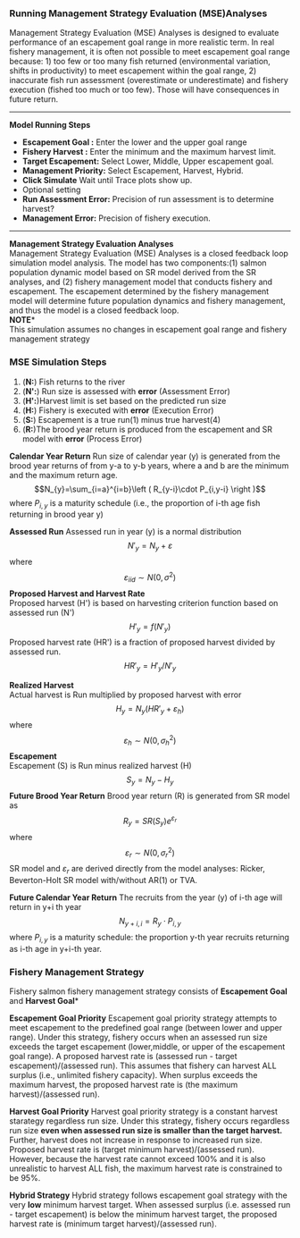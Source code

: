 
### Running Management Strategy Evaluation (MSE)Analyses  

Management Strategy Evaluation (MSE) Analyses is designed to evaluate performance of an escapement goal range in more realistic term.  In real fishery management, it is often not possible to meet escapement goal range because: 1) too few or too many fish returned (environmental variation, shifts in productivity) to meet escapement within the goal range, 2) inaccurate fish run assessment (overestimate or underestimate) and fishery execution (fished too much or too few).  Those will have consequences in future return.   

---
**Model Running Steps**    
* **Escapement Goal :** Enter the lower and the upper goal range 
* **Fishery Harvest :**  Enter the minimum and the maximum harvest limit. 
* **Target Escapement:**  Select Lower, Middle, Upper escapement goal.
* **Management Priority:**  Select Escapement, Harvest, Hybrid. 
* **Click Simulate** Wait until Trace plots show up.  
* Optional setting 
* **Run Assessment Error:** Precision of run assessment is to determine harvest?  
* **Management Error:** Precision of fishery execution. 

---
**Management Strategy Evaluation Analyses**  
Management Strategy Evaluation (MSE) Analyses is a closed feedback loop simulation model analysis.  The model has two components:(1) salmon population dynamic model based on SR model derived from the SR analyses, and (2) fishery management model that conducts fishery and escapement.   The escapement determined by the fishery management model will determine future population dynamics and fishery management, and thus the model is a closed feedback loop.  
**NOTE***  
This simulation assumes no changes in escapement goal range and fishery management strategy 

### MSE Simulation Steps
1.  (**N:**) Fish returns to the river 
2.  (**N':**) Run size is assessed with **error** (Assessment Error)
3.  (**H':**)Harvest limit is set based on the predicted run size 
4.  (**H:**) Fishery is executed with **error** (Execution Error) 
5.  (**S:**) Escapement is a true run(1) minus true harvest(4) 
6.  (**R:**)The brood year return is produced from the escapement and SR model with **error** (Process Error)

**Calendar Year Return**
Run size of calendar year (y) is generated from the brood year returns of from y-a to y-b years, where a and b are the minimum and the maximum return age.    
$$N_{y}=\sum_{i=a}^{i=b}\left ( R_{y-i}\cdot P_{i,y-i} \right )$$
where $P_{i,y}$ is a maturity schedule (i.e., the proportion of i-th age fish returning in brood year y) 

**Assessed Run** 
Assessed run in year (y) is a normal distribution 
$$N'_{y} = N_{y} + \varepsilon$$
where 
$$\varepsilon_{iid} \sim N(0,\sigma ^{2})$$
**Proposed Harvest and Harvest Rate**  
Proposed harvest (H') is based on harvesting criterion function based on assessed run (N')
$$H'_{y} = f(N'_{y})$$
Proposed harvest rate (HR') is a fraction of proposed harvest divided by assessed run.
$$HR'_{y} = H'_{y}/N'_{y}$$

**Realized Harvest**  
Actual harvest is Run  multiplied by proposed harvest with error
$$H_{y} = N_{y}(HR'_{y} + \varepsilon_{h})$$
where 
$$\varepsilon_{h} \sim N(0,\sigma_{h} ^{2})$$
**Escapement**  
Escapement (S) is Run minus realized harvest (H)
$$S_{y} = N_{y} - H_{y}$$
**Future Brood Year Return**
Brood year return (R) is generated from SR model as 
$$R_{y} = SR(S_{y})e^{\varepsilon_{r}}$$
where 
$$\varepsilon_{r} \sim N(0,\sigma_{r} ^{2})$$
SR model and $\varepsilon_{r}$ are derived directly from the model analyses: Ricker, Beverton-Holt SR model with/without AR(1) or TVA. 

**Future Calendar Year Return**
The recruits from the  year (y) of i-th age will return in y+i th year   
$$N_{y+i,i}=R_{y}\cdot P_{i,y}$$
where $P_{i,y}$ is a maturity schedule: the proportion y-th year recruits returning as i-th age in y+i-th year. 

### Fishery Management Strategy  
Fishery salmon fishery management strategy consists of **Escapement Goal** and **Harvest Goal***  

**Escapement Goal Priority**
Escapement goal priority strategy attempts to meet escapement to the predefined goal range (between lower and upper range). Under this strategy, fishery occurs when an assessed run size exceeds the target escapement (lower,middle, or upper of the escapement goal range). A proposed harvest rate is (assessed run - target escapement)/(assessed run). This assumes that fishery can harvest ALL surplus (i.e., unlimited fishery capacity). When surplus exceeds the maximum harvest, the proposed harvest rate is (the maximum harvest)/(assessed run).


**Harvest Goal Priority**
Harvest goal priority strategy is a constant harvest starategy regardless run size. Under this strategy, fishery occurs regardless run size **even when assessed run size is smaller than the target harvest.** Further, harvest does not increase in response to increased run size. Proposed harvest rate is (target minimum harvest)/(assessed run).  However, because the harvest rate cannot exceed 100% and it is also unrealistic to harvest ALL fish, the maximum harvest rate is constrained to be 95%. 

**Hybrid Strategy**
Hybrid strategy follows escapement goal strategy with the very **low** minimum harvest target.  When assessed surplus (i.e. assessed run - target escapement) is below the minimum harvest target, the proposed harvest rate is (minimum target harvest)/(assessed run). 





